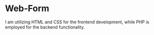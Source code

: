 # Web-Form
I am utilizing HTML and CSS for the frontend development, while PHP is employed for the backend functionality.
